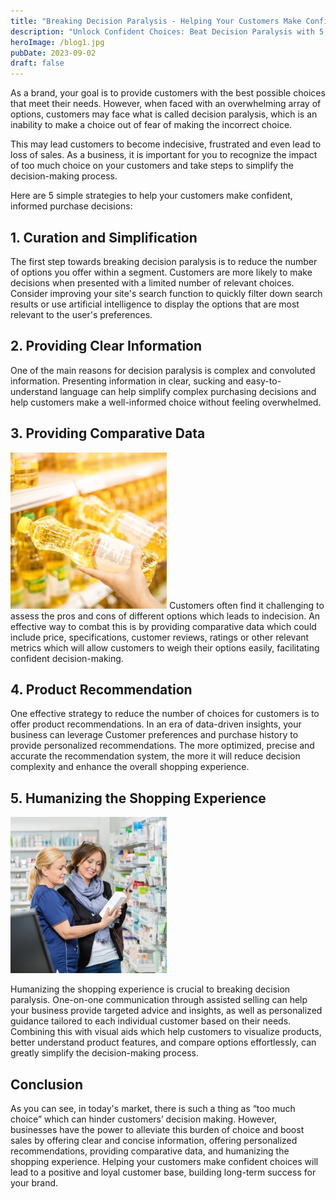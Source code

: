 ```yaml
---
title: "Breaking Decision Paralysis - Helping Your Customers Make Confident Choices"
description: "Unlock Confident Choices: Beat Decision Paralysis with 5 Strategies for Empowering Customers."
heroImage: /blog1.jpg
pubDate: 2023-09-02
draft: false
---
```


As a brand, your goal is to provide customers with the best possible choices that meet their needs.
However, when faced with an overwhelming array of options, customers may face what is called decision paralysis, which is an inability to make a choice out of fear of making the incorrect choice. 

This may lead customers to become indecisive, frustrated and even lead to loss of sales. As a business, it is important for you to recognize the impact of too much choice on your customers and take steps to simplify the decision-making process. 

Here are 5 simple strategies to help your customers make confident, informed purchase decisions: 

## 1. Curation and Simplification
The first step towards breaking decision paralysis is to reduce the number of options you offer within a segment. Customers are more likely to make decisions when presented with a limited number of relevant choices. Consider improving your site's search function to quickly filter down search results or use artificial intelligence to display the options that are most relevant to the user's preferences.

## 2. Providing Clear Information
One of the main reasons for decision paralysis is complex and convoluted information. Presenting information in clear, sucking and easy-to-understand language can help simplify complex purchasing decisions and help customers make a well-informed choice without feeling overwhelmed. 

## 3. Providing Comparative Data
![Customer trying to choose](../../assets/images/blog/1_Decision_Paralysis/Point3.jpg)
Customers often find it challenging to assess the pros and cons of different options which leads to indecision. An effective way to combat this is by providing comparative data which could include price, specifications, customer reviews, ratings or other relevant metrics which will allow customers to weigh their options easily, facilitating confident decision-making.


## 4. Product Recommendation
One effective strategy to reduce the number of choices for customers is to offer product recommendations. In an era of data-driven insights, your business can leverage Customer preferences and purchase history to provide personalized recommendations. The more optimized, precise and accurate the recommendation system, the more it will reduce decision complexity and enhance the overall shopping experience.

## 5. Humanizing the Shopping Experience
![Customer being guided](../../assets/images/blog/1_Decision_Paralysis/Point5.jpg)

Humanizing the shopping experience is crucial to breaking decision paralysis. One-on-one communication through assisted selling can help your business provide targeted advice and insights, as well as personalized guidance tailored to each individual customer based on their needs. Combining this with visual aids which help customers to visualize products, better understand product features, and compare options effortlessly, can greatly simplify the decision-making process.


## Conclusion
As you can see, in today's market, there is such a thing as “too much choice” which can hinder customers’ decision making. However, businesses have the power to alleviate this burden of choice and boost sales by offering clear and concise information, offering personalized recommendations, providing comparative data, and humanizing the shopping experience. Helping your customers make confident choices will lead to a positive and loyal customer base, building long-term success for your brand. 
